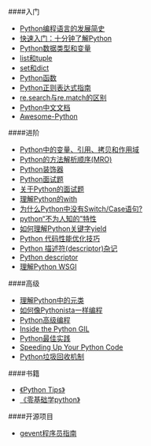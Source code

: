 ####入门
* [ Python编程语言的发展简史](http://www.15yan.com/story/1JKTBQvVk5e/)
* [快速入门：十分钟了解Python](http://blog.jobbole.com/43922/)
* [Python数据类型和变量](http://www.liaoxuefeng.com/wiki/0014316089557264a6b348958f449949df42a6d3a2e542c000/001431658624177ea4f8fcb06bc4d0e8aab2fd7aa65dd95000)
* [list和tuple](www.liaoxuefeng.com/wiki/0014316089557264a6b348958f449949df42a6d3a2e542c000/0014316724772904521142196b74a3f8abf93d8e97c6ee6000)
* [set和dict](www.liaoxuefeng.com/wiki/0014316089557264a6b348958f449949df42a6d3a2e542c000/00143167793538255adf33371774853a0ef943280573f4d000)
* [Python函数](http://www.cnblogs.com/vamei/archive/2012/06/01/2529500.html)
* [Python正则表达式指南](http://www.cnblogs.com/huxi/archive/2010/07/04/1771073.html)
* [re.search与re.match的区别](http://stackoverflow.com/questions/180986/what-is-the-difference-between-pythons-re-search-and-re-match)
* [Python中文文档](http://python.usyiyi.cn/)
* [Awesome-Python](https://github.com/vinta/awesome-python)

####进阶
* [Python中的变量、引用、拷贝和作用域](http://xianglong.me/article/python-variable-quote-copy-and-scope/)
* [Python的方法解析顺序(MRO)](http://hanjianwei.com/2013/07/25/python-mro/)
* [Python装饰器](http://www.cnblogs.com/vamei/archive/2013/02/16/2820212.html)
* [Python面试题](http://xiaocong.github.io/blog/2013/06/16/python-interview-question-and-answer/)
* [关于Python的面试题](https://github.com/taizilongxu/interview_python)
* [理解Python的with](http://www.361way.com/python-with/3697.html)
* [为什么Python中没有Switch/Case语句?](http://python.jobbole.com/82008/)
* [python“不为人知的”特性](http://foofish.net/blog/25/python-tricks-tips)
* [如何理解Python关键字yield](http://foofish.net/blog/78/understanding-yield)
* [Python 代码性能优化技巧](http://www.ibm.com/developerworks/cn/linux/l-cn-python-optim/)
* [Python 描述符(descriptor)杂记](https://blog.tonyseek.com/post/notes-about-python-descriptor/)
* [Python descriptor](http://hbprotoss.github.io/posts/python-descriptor.html)
* [理解Python WSGI ](http://www.letiantian.me/2015-09-10-understand-python-wsgi/?hmsr=toutiao.io&utm_medium=toutiao.io&utm_source=toutiao.io)

####高级
* [理解Python中的元类](http://python.jobbole.com/21351/)
* [如何像Pythonista一样编程](http://xianglong.me/article/how-to-code-like-a-pythonista-idiomatic-python/)
* [Python高级编程](http://dongweiming.github.io/Expert-Python/#1)
* [Inside the Python GIL](http://www.dabeaz.com/python/GIL.pdf)
* [Python最佳实践](http://docs.python-guide.org/en/latest/)
* [Speeding Up Your Python Code](http://www.maxburstein.com/blog/speeding-up-your-python-code/)
* [Python垃圾回收机制](http://hbprotoss.github.io/posts/pythonla-ji-hui-shou-ji-zhi.html)


####书籍
* [《Python Tips》](http://book.pythontips.com/en/latest/index.html)
* [《零基础学python》](https://github.com/qiwsir/StarterLearningPython)

####开源项目
* [gevent程序员指南](http://xlambda.com/gevent-tutorial/)


